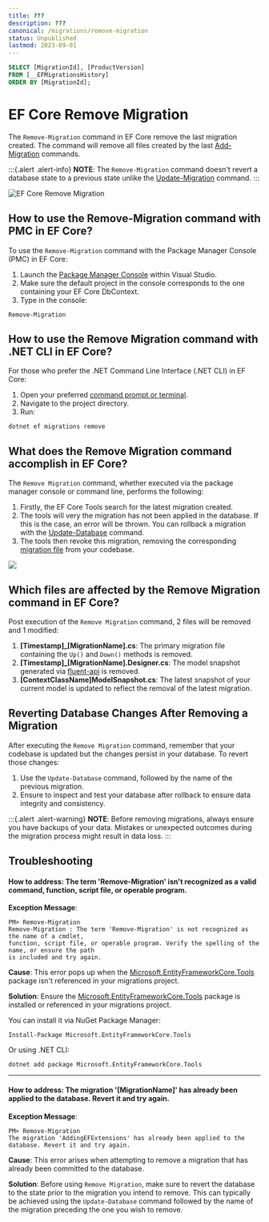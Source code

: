 ```yaml
---
title: ???
description: ???
canonical: /migrations/remove-migration
status: Unpublished
lastmod: 2023-09-01
---
```


```sql
SELECT [MigrationId], [ProductVersion]
FROM [__EFMigrationsHistory]
ORDER BY [MigrationId];
```

# EF Core Remove Migration

The `Remove-Migration` command in EF Core remove the last migration created. The command will remove all files created by the last [Add-Migration](/add-migration) commands.

:::{.alert .alert-info}
**NOTE**: The `Remove-Migration` command doesn't revert a database state to a previous state unlike the [Update-Migration](/update-migration#revert) command.
:::

<img src="/images/efcore/migrations/remove-migration/thumbnail-ef-core-remove-migration.png" alt="EF Core Remove Migration">

## How to use the Remove-Migration command with PMC in EF Core?

To use the `Remove-Migration` command with the Package Manager Console (PMC) in EF Core:

1. Launch the [Package Manager Console](/migrations/commands/pmc-commands) within Visual Studio.
2. Make sure the default project in the console corresponds to the one containing your EF Core DbContext.
3. Type in the console:

```
Remove-Migration
```

## How to use the Remove Migration command with .NET CLI in EF Core?

For those who prefer the .NET Command Line Interface (.NET CLI) in EF Core:

1. Open your preferred [command prompt or terminal](/migrations/commands/cli-commands).
2. Navigate to the project directory.
3. Run:

```
dotnet ef migrations remove
```

## What does the Remove Migration command accomplish in EF Core?

The `Remove Migration` command, whether executed via the package manager console or command line, performs the following:

1. Firstly, the EF Core Tools search for the latest migration created.
2. The tools will very the migration has not been applied in the database. If this is the case, an error will be thrown. You can rollback a migration with the [Update-Database](/update-database#revert) command.
3. The tools then revoke this migration, removing the corresponding [migration file](/migrations/migration-file) from your codebase. 

<img src="/images/efcore/migrations/remove-migration/what-does-the-remove-migration-command-do-in-ef-core.png" loading="lazy">

## Which files are affected by the Remove Migration command in EF Core?

Post execution of the `Remove Migration` command, 2 files will be removed and 1 modified:

1. **[Timestamp]_[MigrationName].cs**: The primary migration file containing the `Up()` and `Down()` methods is removed.
2. **[Timestamp]_[MigrationName].Designer.cs**: The model snapshot generated via [fluent-api](/configuration/fluent-api) is removed.
3. **[ContextClassName]ModelSnapshot.cs**: The latest snapshot of your current model is updated to reflect the removal of the latest migration.

## Reverting Database Changes After Removing a Migration

After executing the `Remove Migration` command, remember that your codebase is updated but the changes persist in your database. To revert those changes:

1. Use the `Update-Database` command, followed by the name of the previous migration.
2. Ensure to inspect and test your database after rollback to ensure data integrity and consistency.

:::{.alert .alert-warning}
**NOTE**: Before removing migrations, always ensure you have backups of your data. Mistakes or unexpected outcomes during the migration process might result in data loss.
:::

## Troubleshooting

#### How to address: The term 'Remove-Migration' isn't recognized as a valid command, function, script file, or operable program.

**Exception Message**:

```
PM> Remove-Migration
Remove-Migration : The term 'Remove-Migration' is not recognized as the name of a cmdlet, 
function, script file, or operable program. Verify the spelling of the name, or ensure the path 
is included and try again.
```

**Cause**: This error pops up when the [Microsoft.EntityFrameworkCore.Tools](https://www.nuget.org/packages/Microsoft.EntityFrameworkCore.Tools) package isn't referenced in your migrations project.

**Solution**: Ensure the [Microsoft.EntityFrameworkCore.Tools](https://www.nuget.org/packages/Microsoft.EntityFrameworkCore.Tools) package is installed or referenced in your migrations project.

You can install it via NuGet Package Manager:

```
Install-Package Microsoft.EntityFrameworkCore.Tools
```

Or using .NET CLI:

```
dotnet add package Microsoft.EntityFrameworkCore.Tools
```

---

#### How to address: The migration '[MigrationName]' has already been applied to the database. Revert it and try again.

**Exception Message**:

```
PM> Remove-Migration
The migration 'AddingEFExtensions' has already been applied to the database. Revert it and try again.
```

**Cause**: This error arises when attempting to remove a migration that has already been committed to the database.

**Solution**: Before using `Remove Migration`, make sure to revert the database to the state prior to the migration you intend to remove. This can typically be achieved using the `Update-Database` command followed by the name of the migration preceding the one you wish to remove.